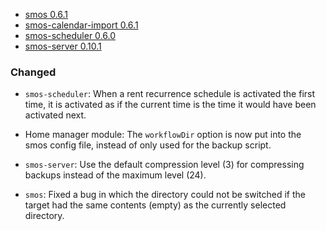 - <a name="smos-0.6.1">[smos 0.6.1](#smos-0.6.1)
- <a name="smos-calendar-import-0.6.1">[smos-calendar-import 0.6.1](#smos-calendar-import-0.6.1)
- <a name="smos-scheduler-0.6.0">[smos-scheduler 0.6.0](#smos-scheduler-0.6.0)
- <a name="smos-server-0.10.1">[smos-server 0.10.1](#smos-server-0.10.1)

### Changed

* `smos-scheduler`:
  When a rent recurrence schedule is activated the first time, it is activated
  as if the current time is the time it would have been activated next.

* Home manager module: The `workflowDir` option is now put into the smos config
  file, instead of only used for the backup script.

* `smos-server`:
  Use the default compression level (3) for compressing backups instead of the
  maximum level (24).

* `smos`:
  Fixed a bug in which the directory could not be switched if the target had
  the same contents (empty) as the currently selected directory.
